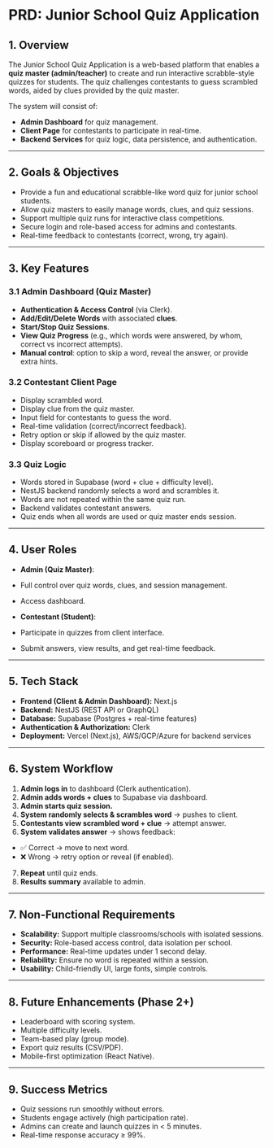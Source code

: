 # PRD: Junior School Quiz Application

## 1. Overview
The Junior School Quiz Application is a web-based platform that enables a **quiz master (admin/teacher)** to create and run interactive scrabble-style quizzes for students. The quiz challenges contestants to guess scrambled words, aided by clues provided by the quiz master.

The system will consist of:
- **Admin Dashboard** for quiz management.
- **Client Page** for contestants to participate in real-time.
- **Backend Services** for quiz logic, data persistence, and authentication.

---

## 2. Goals & Objectives
- Provide a fun and educational scrabble-like word quiz for junior school students.
- Allow quiz masters to easily manage words, clues, and quiz sessions.
- Support multiple quiz runs for interactive class competitions.
- Secure login and role-based access for admins and contestants.
- Real-time feedback to contestants (correct, wrong, try again).

---

## 3. Key Features

### 3.1 Admin Dashboard (Quiz Master)
- **Authentication & Access Control** (via Clerk).
- **Add/Edit/Delete Words** with associated **clues**.
- **Start/Stop Quiz Sessions**.
- **View Quiz Progress** (e.g., which words were answered, by whom, correct vs incorrect attempts).
- **Manual control**: option to skip a word, reveal the answer, or provide extra hints.

### 3.2 Contestant Client Page
- Display scrambled word.
- Display clue from the quiz master.
- Input field for contestants to guess the word.
- Real-time validation (correct/incorrect feedback).
- Retry option or skip if allowed by the quiz master.
- Display scoreboard or progress tracker.

### 3.3 Quiz Logic
- Words stored in Supabase (word + clue + difficulty level).
- NestJS backend randomly selects a word and scrambles it.
- Words are not repeated within the same quiz run.
- Backend validates contestant answers.
- Quiz ends when all words are used or quiz master ends session.

---

## 4. User Roles
- **Admin (Quiz Master)**:
- Full control over quiz words, clues, and session management.
- Access dashboard.

- **Contestant (Student)**:
- Participate in quizzes from client interface.
- Submit answers, view results, and get real-time feedback.

---

## 5. Tech Stack
- **Frontend (Client & Admin Dashboard):** Next.js
- **Backend:** NestJS (REST API or GraphQL)
- **Database:** Supabase (Postgres + real-time features)
- **Authentication & Authorization:** Clerk
- **Deployment:** Vercel (Next.js), AWS/GCP/Azure for backend services

---

## 6. System Workflow
1. **Admin logs in** to dashboard (Clerk authentication).
2. **Admin adds words + clues** to Supabase via dashboard.
3. **Admin starts quiz session.**
4. **System randomly selects & scrambles word** → pushes to client.
5. **Contestants view scrambled word + clue** → attempt answer.
6. **System validates answer** → shows feedback:
- ✅ Correct → move to next word.
- ❌ Wrong → retry option or reveal (if enabled).
7. **Repeat** until quiz ends.
8. **Results summary** available to admin.

---

## 7. Non-Functional Requirements
- **Scalability:** Support multiple classrooms/schools with isolated sessions.
- **Security:** Role-based access control, data isolation per school.
- **Performance:** Real-time updates under 1 second delay.
- **Reliability:** Ensure no word is repeated within a session.
- **Usability:** Child-friendly UI, large fonts, simple controls.

---

## 8. Future Enhancements (Phase 2+)
- Leaderboard with scoring system.
- Multiple difficulty levels.
- Team-based play (group mode).
- Export quiz results (CSV/PDF).
- Mobile-first optimization (React Native).

---

## 9. Success Metrics
- Quiz sessions run smoothly without errors.
- Students engage actively (high participation rate).
- Admins can create and launch quizzes in < 5 minutes.
- Real-time response accuracy ≥ 99%.